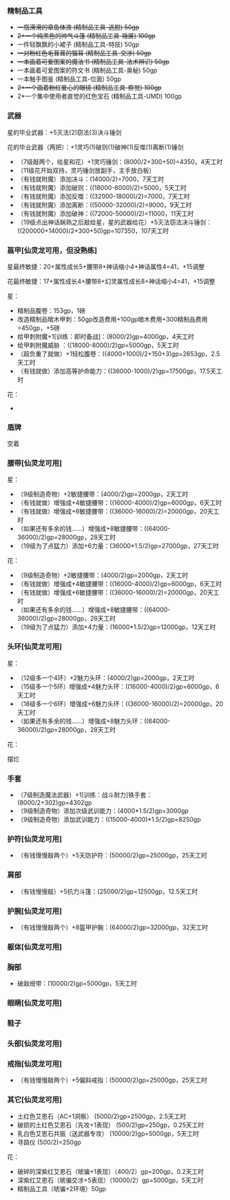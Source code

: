 ### 精制品工具

- ~~一瓶滑滑的章鱼体液 (精制品工具-逃脱) 50gp~~
- ~~2*一个纯黑色的帅气斗篷 (精制品工具-隐匿) 100gp~~
- 一件轻飘飘的小裙子 (精制品工具-特技) 50gp
- ~~一对粉红色毛茸茸的猫耳 (精制品工具-交涉) 50gp~~
- ~~一本画着可爱图案的魔法书 (精制品工具-法术辨识) 50gp~~
- 一本画着可爱图案的符文书 (精制品工具-奥秘) 50gp
- 一本触手图鉴 (精制品工具-位面) 50gp
- ~~2*一个画着粉红爱心的眼镜 (精制品工具-察觉) 100gp~~
- 2*一个集中使用者直觉的红色宝石 (精制品工具-UMD) 100gp

### 武器

星的毕业武器：+5灭法(2)窃法(3)决斗锤剑

花的毕业武器（两把）：+1灵巧(1)破则(1)破神(1)反噬(1)离断(1)锤剑

- （7级敲两个，给星和花）+1灵巧锤剑：(8000/2+300+50)=4350，4天工时
- （11级花开始双持，灵巧锤剑放副手，主手放白板）
- （有钱就附魔）添加决斗：(14000/2)=7000，7天工时
- （有钱就附魔）添加破则：((18000-8000)/2)=5000，5天工时
- （有钱就附魔）添加反噬：((32000-18000)/2)=7000，7天工时
- （有钱就附魔）添加离断：((50000-32000)/2)=9000，9天工时
- （有钱就附魔）添加破神：((72000-50000)/2)=11000，11天工时
- （19级点出神话娴熟之后敲给星，星的武器给花）+5灭法窃法决斗锤剑：((200000+14000)/2+300+50)gp=107350，107天工时

### 盔甲[仙灵龙可用，但没熟练]

星最终敏捷：20+属性成长5+腰带8+神话缩小4+神话属性4=41，+15调整

花最终敏捷：17+属性成长4+腰带8+幻灵属性成长8+神话缩小4=41，+15调整

星：

- 精制品腹卷：153gp，1磅
- 改造精制品暗木甲刺：50gp改造费用+100gp暗木费用+300精制品费用=450gp，+5磅
- 给甲刺附魔+1[训练：即时备战]：(8000/2)gp=4000gp，4天工时
- 给甲刺附魔威胁 ：((18000-8000)/2)gp=5000gp，5天工时
- （超负重了就做）+1轻松腹卷：((4000+1000)/2+150+3)gp=2653gp，2.5天工时
- （有钱就做）添加高等护命能力：((36000-1000)/2)gp=17500gp，17.5天工时

花：

- 

### 盾牌

空着

### 腰带[仙灵龙可用]

星：

- （9级制造奇物）+2敏捷腰带：(4000/2)gp=2000gp，2天工时
- （有钱就做）增强成+4敏捷腰带：((16000-4000)/2)gp=6000gp，6天工时
- （有钱就做）增强成+6敏捷腰带：((36000-16000)/2)=20000gp，20天工时
- （如果还有多余的钱……）增强成+8敏捷腰带：((64000-36000)/2)gp=28000gp，28天工时
- （19级为了点猛力）添加+6力量：(36000*1.5/2)gp=27000gp，27天工时

花：

- （9级制造奇物）+2敏捷腰带：(4000/2)gp=2000gp，2天工时
- （有钱就做）增强成+4敏捷腰带：((16000-4000)/2)gp=6000gp，6天工时
- （有钱就做）增强成+6敏捷腰带：((36000-16000)/2)=20000gp，20天工时
- （如果还有多余的钱……）增强成+8敏捷腰带：((64000-36000)/2)gp=28000gp，28天工时
- （19级为了点猛力）添加+4力量：(16000*1.5/2)gp=12000gp，12天工时

### 头环[仙灵龙可用]

星：

- （12级多一个4环）+2魅力头环：(4000/2)gp=2000gp，2天工时
- （15级多一个5环）增强成+4魅力头环：((16000-4000)/2)gp=6000gp，6天工时
- （18级多一个6环）增强成+6魅力头环：((36000-16000)/2)=20000gp，20天工时
- （如果还有多余的钱……）增强成+8魅力头环：((64000-36000)/2)gp=28000gp，28天工时

花：

摆烂

### 手套

- （7级制造魔法武器）+1[训练：战斗耐力]铁手套：(8000/2+302)gp=4302gp
- （9级制造奇物）添加次级武训能力：(4000*1.5/2)gp=3000gp
- （9级制造奇物）添加武训能力：((15000-4000)*1.5/2)gp=8250gp

### 护符[仙灵龙可用]

- （有钱慢慢敲两个）+5天防护符：(50000/2)gp=25000gp，25天工时

### 肩部

- （有钱慢慢敲）+5抗力斗篷：(25000/2)gp=12500gp，12.5天工时

### 护腕[仙灵龙可用]

- （有钱慢慢敲两个）+8盔甲护腕：(64000/2)gp=32000gp，32天工时

### 躯体[仙灵龙可用]

### 胸部

- 破敌绶带：(10000/2)gp=5000gp，5天工时

### 眼睛[仙灵龙可用]

### 鞋子

### 头部[仙灵龙可用]

### 戒指[仙灵龙可用]

- （有钱慢慢敲两个）+5偏斜戒指：(50000/2)gp=25000gp，25天工时

### 其它[仙灵龙可用]

- 土红色艾恩石（AC+1洞察） (5000/2)gp=2500gp，2.5天工时
- 破损的土红色艾恩石（先攻+1表现） (500/2)gp=250gp，0.25天工时
- 乳白色艾恩石共振（送武器专攻） (10000/2)gp=5000gp，5天工时
- 寻路仪 (500/2)=250gp

花：

- 破碎的深紫红艾恩石（唬骗+1表现）（400/2）gp=200gp，0.2天工时
- 深紫红艾恩石（唬骗交涉+5表现）（10000/2）gp=5000gp，5天工时
- 精制品工具（唬骗+2环境）50gp